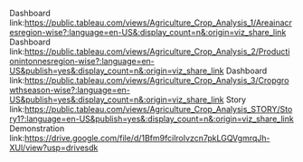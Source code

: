 Dashboard link:https://public.tableau.com/views/Agriculture_Crop_Analysis_1/Areainacresregion-wise?:language=en-US&:display_count=n&:origin=viz_share_link
Dashboard link:https://public.tableau.com/views/Agriculture_Crop_Analysis_2/Productionintonnesregion-wise?:language=en-US&publish=yes&:display_count=n&:origin=viz_share_link
Dashboard link:https://public.tableau.com/views/Agriculture_Crop_Analysis_3/Cropgrowthseason-wise?:language=en-US&publish=yes&:display_count=n&:origin=viz_share_link
Story link:https://public.tableau.com/views/Agriculture_Crop_Analysis_STORY/Story1?:language=en-US&publish=yes&:display_count=n&:origin=viz_share_link
Demonstration link:https://drive.google.com/file/d/1Bfm9fcilroIvzcn7pkLGQVgmrqJh-XUl/view?usp=drivesdk
